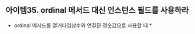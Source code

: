 ## 아이템35. ordinal 메서드 대신 인스턴스 필드를 사용하라
* ordinal 메서드를 열거타입상수와 연결된 정숫값으로 사용할 때
	* 
<!--stackedit_data:
eyJoaXN0b3J5IjpbNTQ4ODQzMTA2XX0=
-->